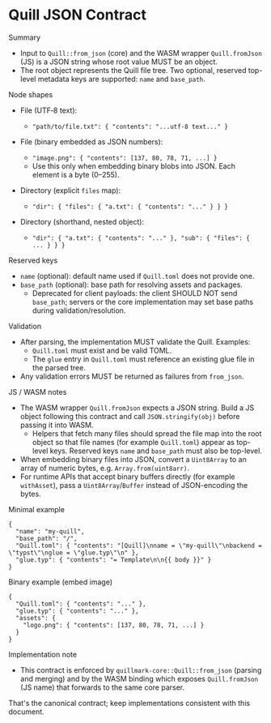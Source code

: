 # Quill JSON Contract

Summary
- Input to `Quill::from_json` (core) and the WASM wrapper `Quill.fromJson` (JS) is a JSON string whose root value MUST be an object.
- The root object represents the Quill file tree. Two optional, reserved top-level metadata keys are supported: `name` and `base_path`.

Node shapes
- File (UTF‑8 text):
  - `"path/to/file.txt": { "contents": "...utf-8 text..." }`

- File (binary embedded as JSON numbers):
  - `"image.png": { "contents": [137, 80, 78, 71, ...] }`
  - Use this only when embedding binary blobs into JSON. Each element is a byte (0–255).

- Directory (explicit `files` map):
  - `"dir": { "files": { "a.txt": { "contents": "..." } } }`

- Directory (shorthand, nested object):
  - `"dir": { "a.txt": { "contents": "..." }, "sub": { "files": { ... } } }`

Reserved keys
- `name` (optional): default name used if `Quill.toml` does not provide one.
- `base_path` (optional): base path for resolving assets and packages.
  - Deprecated for client payloads: the client SHOULD NOT send `base_path`; servers or the core implementation may set base paths during validation/resolution.

Validation
- After parsing, the implementation MUST validate the Quill. Examples:
  - `Quill.toml` must exist and be valid TOML.
  - The `glue` entry in `Quill.toml` must reference an existing glue file in the parsed tree.
- Any validation errors MUST be returned as failures from `from_json`.

JS / WASM notes
- The WASM wrapper `Quill.fromJson` expects a JSON string. Build a JS object following this contract and call `JSON.stringify(obj)` before passing it into WASM.
  - Helpers that fetch many files should spread the file map into the root object so that file names (for example `Quill.toml`) appear as top-level keys. Reserved keys `name` and `base_path` must also be top-level.
- When embedding binary files into JSON, convert a `Uint8Array` to an array of numeric bytes, e.g. `Array.from(uint8arr)`.
- For runtime APIs that accept binary buffers directly (for example `withAsset`), pass a `Uint8Array`/`Buffer` instead of JSON-encoding the bytes.

Minimal example
```
{
  "name": "my-quill",
  "base_path": "/",
  "Quill.toml": { "contents": "[Quill]\nname = \"my-quill\"\nbackend = \"typst\"\nglue = \"glue.typ\"\n" },
  "glue.typ": { "contents": "= Template\n\n{{ body }}" }
}
```

Binary example (embed image)
```
{
  "Quill.toml": { "contents": "..." },
  "glue.typ": { "contents": "..." },
  "assets": {
    "logo.png": { "contents": [137, 80, 78, 71, ...] }
  }
}
```

Implementation note
- This contract is enforced by `quillmark-core::Quill::from_json` (parsing and merging) and by the WASM binding which exposes `Quill.fromJson` (JS name) that forwards to the same core parser.

That's the canonical contract; keep implementations consistent with this document.